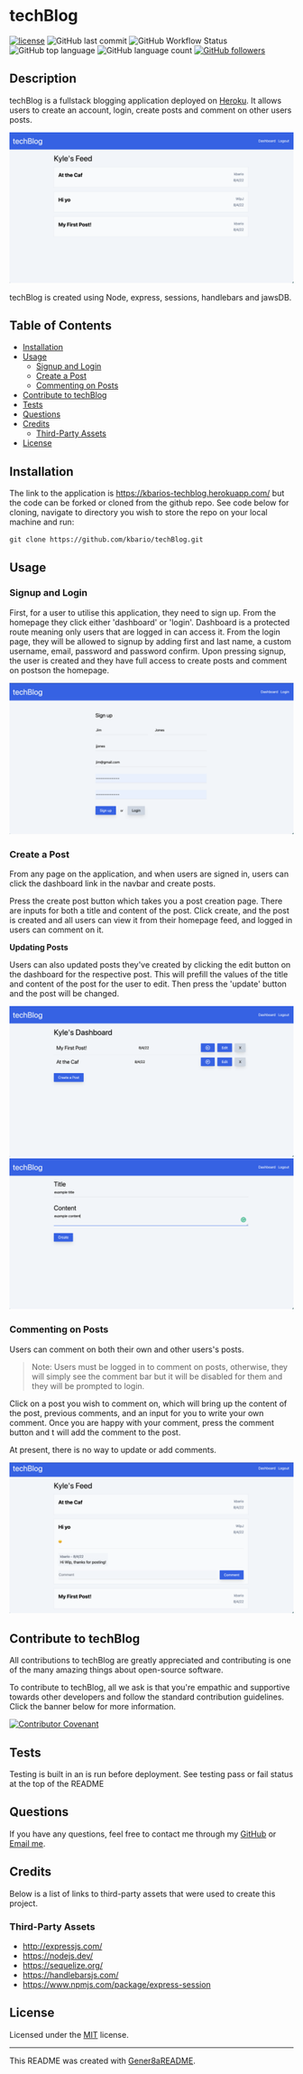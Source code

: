 # techBlog
[![license](https://img.shields.io/badge/license-MIT-green.svg)](./LICENSE.md) ![GitHub last commit](https://img.shields.io/github/last-commit/kbario/techBlog) ![GitHub Workflow Status](https://img.shields.io/github/workflow/status/kbario/techBlog/Jest) ![GitHub top language](https://img.shields.io/github/languages/top/kbario/techBlog) ![GitHub language count](https://img.shields.io/github/languages/count/kbario/techBlog) [![GitHub followers](https://img.shields.io/github/followers/kbario?style=social)](https://github.com/kbario)

## Description
techBlog is a fullstack blogging application deployed on [Heroku](https://www.heroku.com/home). It allows users to create an account, login, create posts and comment on other users posts.

![description](./assets/desc.png)

techBlog is created using Node, express, sessions, handlebars and jawsDB.

## Table of Contents    
  - [Installation](#installation)
  - [Usage](#usage)
    - [Signup and Login](#signup-and-login)
    - [Create a Post](#create-a-post)
    - [Commenting on Posts](#commenting-on-posts)
  - [Contribute to techBlog](#contribute-to-techblog)
  - [Tests](#tests)
  - [Questions](#questions)
  - [Credits](#credits)
    - [Third-Party Assets](#third-party-assets)
  - [License](#license)

## Installation
The link to the application is https://kbarios-techblog.herokuapp.com/ but the code can be forked or cloned from the github repo. See code below for cloning, navigate to directory you wish to store the repo on your local machine and run:

    git clone https://github.com/kbario/techBlog.git

## Usage

### Signup and Login

First, for a user to utilise this application, they need to sign up. From the homepage they click either 'dashboard' or 'login'. Dashboard is a protected route meaning only users that are logged in can access it. From the login page, they will be allowed to signup by adding first and last name, a custom username, email, password and password confirm. Upon pressing signup, the user is created and they have full access to create posts and comment on postson the homepage.

![Signup and Login](./assets/imgOne.png)

### Create a Post

From any page on the application, and when users are signed in, users can click the dashboard link in the navbar and create posts.

Press the create post button which takes you a post creation page. There are inputs for both a title and content of the post. Click create, and the post is created and all users can view it from their homepage feed, and logged in users can comment on it.

**Updating Posts**

Users can also updated posts they've created by clicking the edit button on the dashboard for the respective post. This will prefill the values of the title and content of the post for the user to edit. Then press the 'update' button and the post will be changed.

![Create a Post](./assets/imgTwo.png)
![Create a Post](./assets/imgTwoOne.png)

### Commenting on Posts

Users can comment on both their own and other users's posts.

>Note: Users must be logged in to comment on posts, otherwise, they will simply see the comment bar but it will be disabled for them and they will be prompted to login.

Click on a post you wish to comment on, which will bring up the content of the post, previous comments, and an input for you to write your own comment. Once you are happy with your comment, press the comment button and t will add the comment to the post.

At present, there is no way to update or add comments.

![Commenting on Posts](./assets/imgThree.png)




## Contribute to techBlog

All contributions to techBlog are greatly appreciated and contributing is one of the many amazing things about open-source software.

To contribute to techBlog, all we ask is that you're empathic and supportive towards other developers and follow the standard contribution guidelines. Click the banner below for more information.
        
[![Contributor Covenant](https://img.shields.io/badge/Contributor%20Covenant-2.1-4baaaa.svg)](./CODE_OF_CONDUCT.md)


## Tests
Testing is built in an is run before deployment. See testing pass or fail status at the top of the README

## Questions
If you have any questions, feel free to contact me through my [GitHub](https://github.com/kbario/) or [Email me](mailto:kylebario1@gmail.com).

## Credits
Below is a list of links to third-party assets that were used to create this project.

### Third-Party Assets
- http://expressjs.com/
- https://nodejs.dev/
- https://sequelize.org/
- https://handlebarsjs.com/
- https://www.npmjs.com/package/express-session

## License
Licensed under the [MIT](./LICENSE.txt) license.

---
This README was created with [Gener8aREADME](https://github.com/kbario/Gener8aREADME).

